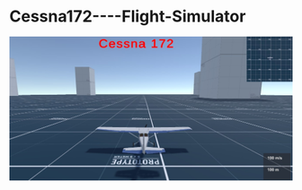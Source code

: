 # Cessna172----Flight-Simulator
![alt text](https://github.com/FIRAT44/Cessna172----Flight-Simulator/blob/main/ScreenShoots/cessna172-1.jpg)
